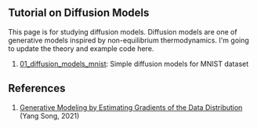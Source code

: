 ## Tutorial on Diffusion Models
This page is for studying diffusion models. Diffusion models are one of generative models inspired by non-equilibrium thermodynamics. I'm going to update the theory and example code here.
1. [01_diffusion_models_mnist](https://github.com/phykn/diffusion_models_tutorial/tree/main/01_diffusion_models_mnist): Simple diffusion models for MNIST dataset

## References
1. [Generative Modeling by Estimating Gradients of the Data Distribution](https://yang-song.net/blog/2021/score) (Yang Song, 2021)
